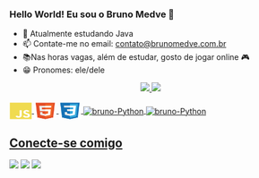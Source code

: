 ### Hello World! Eu sou o Bruno Medve 🤪
- 📒 Atualmente estudando Java 
- 📫 Contate-me no email: contato@brunomedve.com.br
- 📚Nas horas vagas, além de estudar, gosto de jogar online 🎮
- 😁 Pronomes: ele/dele


<div align="center">
  <a href="https://github.com/brunomedve">
  <img height="180em" src="https://github-readme-stats.vercel.app/api?username=brunomedve&show_icons=true&theme=dark&include_all_commits=true&count_private=true"/>
  <img height="180em" src="https://github-readme-stats.vercel.app/api/top-langs/?username=rafaballerini&layout=compact&langs_count=7&theme=dark"/>
</div>

  <div style="display: inline_block"><br>
  <img align="center" alt="bruno-Js" height="30" width="40" src="https://raw.githubusercontent.com/devicons/devicon/master/icons/javascript/javascript-plain.svg">
  <img align="center" alt="bruno-HTML" height="30" width="40" src="https://raw.githubusercontent.com/devicons/devicon/master/icons/html5/html5-original.svg">
  <img align="center" alt="bruno-CSS" height="30" width="40" src="https://raw.githubusercontent.com/devicons/devicon/master/icons/css3/css3-original.svg">
  <img align="center" alt="bruno-Python" height="30" width="40" src="https://cdn.jsdelivr.net/gh/devicons/devicon/icons/c/c-original.svg"> 
  <img align="center" alt="bruno-Python" height="30" width="40" src="\https://cdn.jsdelivr.net/gh/devicons/devicon@latest/icons/java/java-original-wordmark.svg">
  </div>

 
  ## Conecte-se comigo
  
  <div> 
  <a href="https://www.linkedin.com/in/bruno-medve-139b60232/" target="_blank"><img src="https://img.shields.io/badge/-LinkedIn-%230077B5?style=for-the-badge&logo=linkedin&logoColor=white" target="_blank"></a> 
  <a href="https://www.facebook.com/brunomedvebrl" target="_blank"><img src="https://img.shields.io/badge/Facebook-1877F2?style=for-the-badge&logo=facebook&logoColor=white" target="_blank"></a>
  <a href="https://chatdireto.com/11973512461" target="_blank"><img src="https://img.shields.io/badge/WhatsApp-25D366?style=for-the-badge&logo=whatsapp&logoColor=white" target="_blank"></a>
 
</div>
  
 
